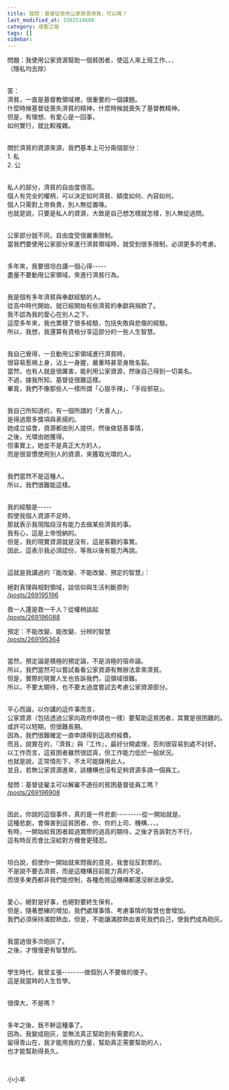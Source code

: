 ```yaml
---
title: 發問：基督徒使用公家資源濟貧，可以嗎？
last_modified_at: 1562514600
category: 成聖之路
tags: []
sidebar: 
---
```


<p>問題：我使用公家資源幫助一個貧困者，使這人來上班工作、、、<br/>
（隱私均去除）</p>
<p><br/>
答：<br/>
濟貧，一直是基督教領域裡，很重要的一個課題。<br/>
什麼時候基督徒喪失濟貧的精神，什麼時候就喪失了基督教精神。<br/>
但是，有理想、有愛心是一回事，<br/>
如何實行，就比較複雜。</p>
<p><br/>
關於濟貧的資源來源，我們基本上可分兩個部分：<br/>
1. 私<br/>
2. 公</p>
<p><br/>
私人的部分，濟貧的自由度很高。<br/>
個人有完全的權柄，可以決定如何濟貧、額度如何、內容如何。<br/>
個人只需對上帝負責，別人無從置喙。<br/>
也就是說，只要是私人的資源，大致是自己想怎樣就怎樣，別人無從過問。</p>
<p><br/>
公家部分就不同，自由度受很嚴重限制。<br/>
當我們要使用公家部分來進行濟貧領域時，就受到很多限制，必須更多的考慮。</p>
<p><br/>
多年來，我要很坦白講一個心得-----<br/>
盡量不要動用公家領域，來進行濟貧行為。</p>
<p><br/>
我是個有多年濟貧與奉獻經驗的人。<br/>
從高中時代開始，就已經開始有些濟貧的奉獻與捐款了。<br/>
我不認為我的愛心在別人之下。<br/>
這麼多年來，我也累積了很多經驗，包括失敗與悲傷的經驗。<br/>
所以，我想，我還算有資格分享這部分的一些人生智慧。</p>
<p><br/>
我自己覺得，一旦動用公家領域進行濟貧時，<br/>
很容易惹禍上身，沾上一身腥，嚴重時甚至身敗名裂。<br/>
當然，也有人就是很厲害，能利用公家資源，然後自己得到一切美名。<br/>
不過，據我所知，基督徒很難這樣。<br/>
畢竟，我們不像那些人一樣所謂「心狠手辣」、「手段邪惡」。</p>
<p><br/>
我自己所知道的，有一個所謂的「大善人」，<br/>
是得過眾多獎項與表揚的。<br/>
她成立協會，資源都由別人提供，然後做慈善事情，<br/>
之後，光環由她獲得。<br/>
但事實上，她並不是真正大方的人，<br/>
而是很習慣使用別人的資源，來獲取光環的人。</p>
<p><br/>
我們當然不是這種人。<br/>
所以，我們很難能這樣。</p>
<p><br/>
我的經驗是-----<br/>
假使我個人資源不足時，<br/>
那就表示我現階段沒有能力去做某些濟貧的事。<br/>
我有心，這是上帝悅納的。<br/>
但是，我的現實資源就是沒有，這是客觀的事實。<br/>
因此，這表示我必須認份，等我以後有能力再說。</p>
<p><br/>
這就是我講過的『能改變、不能改變、預定的智慧』：</p>
<p>絕對真理與相對領域，談信仰與生活判斷原則<br/>
<a href="/posts/269195196" target="_blank">/posts/269195196</a></p>
<p>救一人還是救一千人？從權柄談起<br/>
<a href="/posts/269196088" target="_blank">/posts/269196088</a></p>
<p>預定：不能改變、能改變、分辨的智慧<br/>
<a href="/posts/269195364" target="_blank">/posts/269195364</a></p>
<p><br/>
當然，預定論是積極的預定論，不是消極的宿命論。<br/>
所以，我們當然可以嘗試看看公家資源有無辦法拿來濟貧。<br/>
但是，實際的現實人生也告訴我們，這領域很難。<br/>
所以，不要太期待，也不要太過度嘗試去考慮公家資源部分。</p>
<p><br/>
平心而論，以你講的這件事而言，<br/>
公家資源（包括透過公家向政府申請也一樣）要幫助這貧困者，其實是很困難的。<br/>
或許可以短期，但很難長期。<br/>
因為，我們很難確定一直申請得到這政府經費。<br/>
而且，說實在的，『濟貧』與『工作』，最好分開處理，否則很容易到處不討好。<br/>
以工作而言，這貧困者雖然很認真，但工作能力低於一般狀況。<br/>
也就是說，正常情形下，不太可能錄用此人。<br/>
並且，若無公家資源進來，該機構也沒有足夠資源多請一個員工。</p>
<p>發問：基督徒雇主可以解雇不適任的貧困基督徒員工嗎？<br/>
<a href="/posts/269196908" target="_blank">/posts/269196908</a></p>
<p><br/>
因此，你說的這個事件，真的是一件悲劇---------從一開始就是。<br/>
這種悲劇，會傷害到這貧困者、你、你的上司、機構、、、。<br/>
有時，一開始給貧困者超過實際的過高的期待，之後才告訴對方不行，<br/>
這有時反而會比沒給對方機會更殘忍。</p>
<p><br/>
坦白說，假使你一開始就來問我的意見，我會投反對票的。<br/>
不是說不要去濟貧，而是這機構目前能力真的不足，<br/>
而很多東西都非我們能控制，各種危險這機構都還沒辦法承受。</p>
<p><br/>
愛心，絕對是好事，也絕對要終生保有。<br/>
但是，隨著歷練的增加，我們處理事情、考慮事情的智慧也會增加。<br/>
我們必須保持滿腔熱血，但是，不能讓滿腔熱血害死我們自己，使我們成為砲灰。</p>
<p><br/>
我當過很多次砲灰了。<br/>
之後，才慢慢更有智慧的。</p>
<p><br/>
學生時代，我曾主張--------做個別人不要做的傻子。<br/>
這是我當時的人生哲學。</p>
<p><br/>
很偉大，不是嗎？</p>
<p><br/>
多年之後，我不幹這種事了。<br/>
因為，我變成砲灰，並無法真正幫助到有需要的人。<br/>
留得青山在，我才能用我的力量，幫助真正需要幫助的人，<br/>
也才能幫助得長久。</p>
<p> </p>
<p>小小羊</p>
